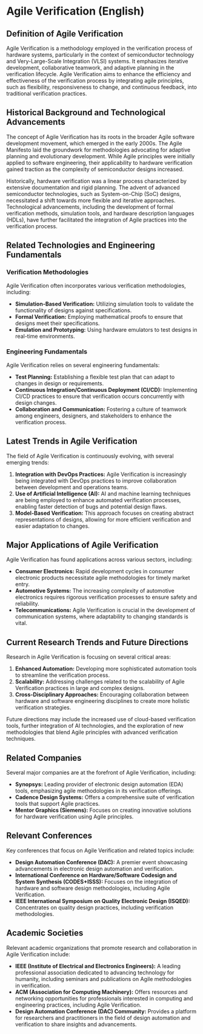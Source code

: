 # Agile Verification (English)

## Definition of Agile Verification

Agile Verification is a methodology employed in the verification process of hardware systems, particularly in the context of semiconductor technology and Very-Large-Scale Integration (VLSI) systems. It emphasizes iterative development, collaborative teamwork, and adaptive planning in the verification lifecycle. Agile Verification aims to enhance the efficiency and effectiveness of the verification process by integrating agile principles, such as flexibility, responsiveness to change, and continuous feedback, into traditional verification practices.

## Historical Background and Technological Advancements

The concept of Agile Verification has its roots in the broader Agile software development movement, which emerged in the early 2000s. The Agile Manifesto laid the groundwork for methodologies advocating for adaptive planning and evolutionary development. While Agile principles were initially applied to software engineering, their applicability to hardware verification gained traction as the complexity of semiconductor designs increased.

Historically, hardware verification was a linear process characterized by extensive documentation and rigid planning. The advent of advanced semiconductor technologies, such as System-on-Chip (SoC) designs, necessitated a shift towards more flexible and iterative approaches. Technological advancements, including the development of formal verification methods, simulation tools, and hardware description languages (HDLs), have further facilitated the integration of Agile practices into the verification process.

## Related Technologies and Engineering Fundamentals

### Verification Methodologies

Agile Verification often incorporates various verification methodologies, including:

- **Simulation-Based Verification:** Utilizing simulation tools to validate the functionality of designs against specifications.
- **Formal Verification:** Employing mathematical proofs to ensure that designs meet their specifications.
- **Emulation and Prototyping:** Using hardware emulators to test designs in real-time environments.

### Engineering Fundamentals

Agile Verification relies on several engineering fundamentals:

- **Test Planning:** Establishing a flexible test plan that can adapt to changes in design or requirements.
- **Continuous Integration/Continuous Deployment (CI/CD):** Implementing CI/CD practices to ensure that verification occurs concurrently with design changes.
- **Collaboration and Communication:** Fostering a culture of teamwork among engineers, designers, and stakeholders to enhance the verification process.

## Latest Trends in Agile Verification

The field of Agile Verification is continuously evolving, with several emerging trends:

1. **Integration with DevOps Practices:** Agile Verification is increasingly being integrated with DevOps practices to improve collaboration between development and operations teams.
2. **Use of Artificial Intelligence (AI):** AI and machine learning techniques are being employed to enhance automated verification processes, enabling faster detection of bugs and potential design flaws.
3. **Model-Based Verification:** This approach focuses on creating abstract representations of designs, allowing for more efficient verification and easier adaptation to changes.

## Major Applications of Agile Verification

Agile Verification has found applications across various sectors, including:

- **Consumer Electronics:** Rapid development cycles in consumer electronic products necessitate agile methodologies for timely market entry.
- **Automotive Systems:** The increasing complexity of automotive electronics requires rigorous verification processes to ensure safety and reliability.
- **Telecommunications:** Agile Verification is crucial in the development of communication systems, where adaptability to changing standards is vital.

## Current Research Trends and Future Directions

Research in Agile Verification is focusing on several critical areas:

1. **Enhanced Automation:** Developing more sophisticated automation tools to streamline the verification process.
2. **Scalability:** Addressing challenges related to the scalability of Agile Verification practices in large and complex designs.
3. **Cross-Disciplinary Approaches:** Encouraging collaboration between hardware and software engineering disciplines to create more holistic verification strategies.

Future directions may include the increased use of cloud-based verification tools, further integration of AI technologies, and the exploration of new methodologies that blend Agile principles with advanced verification techniques.

## Related Companies

Several major companies are at the forefront of Agile Verification, including:

- **Synopsys:** Leading provider of electronic design automation (EDA) tools, emphasizing agile methodologies in its verification offerings.
- **Cadence Design Systems:** Offers a comprehensive suite of verification tools that support Agile practices.
- **Mentor Graphics (Siemens):** Focuses on creating innovative solutions for hardware verification using Agile principles.

## Relevant Conferences

Key conferences that focus on Agile Verification and related topics include:

- **Design Automation Conference (DAC):** A premier event showcasing advancements in electronic design automation and verification.
- **International Conference on Hardware/Software Codesign and System Synthesis (CODES+ISSS):** Focuses on the integration of hardware and software design methodologies, including Agile Verification.
- **IEEE International Symposium on Quality Electronic Design (ISQED):** Concentrates on quality design practices, including verification methodologies.

## Academic Societies

Relevant academic organizations that promote research and collaboration in Agile Verification include:

- **IEEE (Institute of Electrical and Electronics Engineers):** A leading professional association dedicated to advancing technology for humanity, including seminars and publications on Agile methodologies in verification.
- **ACM (Association for Computing Machinery):** Offers resources and networking opportunities for professionals interested in computing and engineering practices, including Agile Verification.
- **Design Automation Conference (DAC) Community:** Provides a platform for researchers and practitioners in the field of design automation and verification to share insights and advancements.